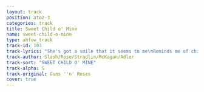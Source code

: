 ```yaml
---
layout: track
position: atoz-3
categories: track
title: Sweet Child o' Mine
name: sweet-child-o-mine
type: ahfow_track
track-id: 103
track-lyrics: "She's got a smile that it seems to me\nReminds me of childhood memories\nWhere everything\nWas as fresh as the bright blue sky\nNow and then when I see her face\nShe takes me away to that\nspecial place\nAnd if I stared too long\nI'd probably break down and cry\n\nSweet child o' mine\nSweet love of mine\n\nShe's got eyes of the bluest skies\nAs if they thought of rain\nI hate to look into those eyes\nAnd see an ounce of pain\nHer hair reminds me\nof a warm safe place\nWhere as a child I'd hide\nAnd pray for the thunder\nAnd the rain\nTo quietly pass me by\n\nSweet child o' mine\nSweet love of mine\n\nWhere do we go\nWhere do we go now\nWhere do we go\nSweet child o' mine"
track-author: Slash/Rose/Stradlin/McKagan/Adler
track-sort: "SWEET CHILD O' MINE"
track-alpha: S
track-original: Guns ''n' Roses
cover: true
---
```

